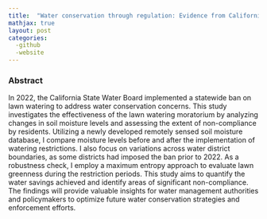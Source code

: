 ```yaml
---
title:  "Water conservation through regulation: Evidence from California's lawn watering ban using remotely sensed data"
mathjax: true
layout: post
categories: 
  -github
  -website
---
```


### Abstract
In 2022, the California State Water Board implemented a statewide ban on lawn watering to address water conservation concerns. This study investigates the effectiveness of the lawn watering moratorium by analyzing changes in soil moisture levels and assessing the extent of non-compliance by residents. Utilizing a newly developed remotely sensed soil moisture database, I compare moisture levels before and after the implementation of watering restrictions. I also focus on variations across water district boundaries, as some districts had imposed the ban prior to 2022. As a robustness check, I employ a maximum entropy approach to evaluate lawn greenness during the restriction periods. This study aims to quantify the water savings achieved and identify areas of significant non-compliance. The findings will provide valuable insights for water management authorities and policymakers to optimize future water conservation strategies and enforcement efforts.
